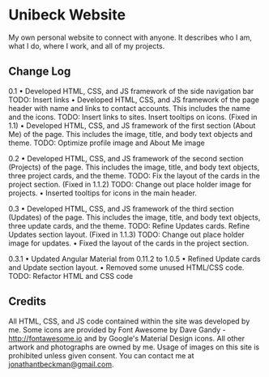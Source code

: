 # Unibeck Website

My own personal website to  connect with anyone. It describes who I am, what I do, where I work, and all of my projects.

## Change Log

0.1
•	Developed HTML, CSS, and JS framework of the side navigation bar 
	TODO: Insert links
•	Developed HTML, CSS, and JS framework of the page header with name and links to contact accounts. This includes the name and the icons.
	TODO: Insert links to sites. Insert tooltips on icons. (Fixed in 1.1)
•	Developed HTML, CSS, and JS framework of the first section (About Me) of the page. This includes the image, title, and body text objects and theme.
	TODO: Optimize profile image and About Me image 

0.2
•	Developed HTML, CSS, and JS framework of the second section (Projects) of the page. This includes the image, title, and body text objects, three project cards, and the theme.
	TODO: Fix the layout of the cards in the project section. (Fixed in 1.1.2) 
	TODO: Change out place holder image for projects.
•	Inserted tooltips for icons in the main header.

0.3
•	Developed HTML, CSS, and JS framework of the third section (Updates) of the page. This includes the image, title, and body text objects, three update cards, and the theme.
	TODO: Refine Updates cards. Refine Updates section layout. (Fixed in 1.1.3)
	TODO: Change out place holder image for updates.
•	Fixed the layout of the cards in the project section.

0.3.1
•	Updated Angular Material from 0.11.2 to 1.0.5
•	Refined Update cards and Update section layout.
•	Removed some unused HTML/CSS code.
	TODO: Refactor HTML and CSS code


## Credits

All HTML, CSS, and JS code contained within the site was developed by me. Some icons are provided by Font Awesome by Dave Gandy - http://fontawesome.io and by Google's Material Design icons. All other artwork and photographs are owned by me. Usage of images on this site is prohibited unless given consent. You can contact me at jonathantbeckman@gmail.com.
